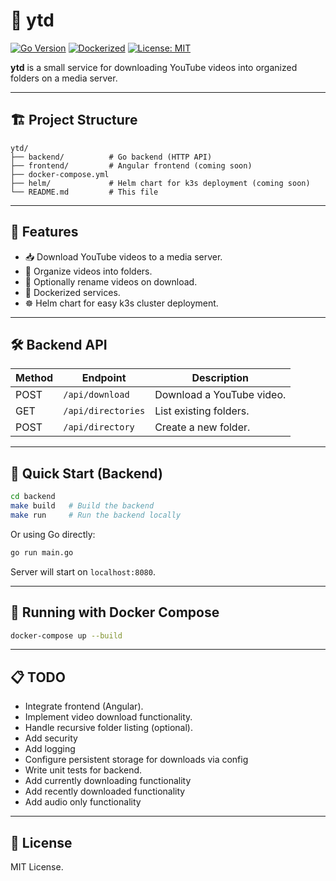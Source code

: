 # 📼 ytd

[![Go Version](https://img.shields.io/badge/go-1.22-blue)](https://golang.org/dl/)
[![Dockerized](https://img.shields.io/badge/docker-ready-blue)](https://www.docker.com/)
[![License: MIT](https://img.shields.io/badge/License-MIT-yellow.svg)](LICENSE)

**ytd** is a small service for downloading YouTube videos into organized folders on a media server.

---

## 🏗 Project Structure

```
ytd/
├── backend/          # Go backend (HTTP API)
├── frontend/         # Angular frontend (coming soon)
├── docker-compose.yml
├── helm/             # Helm chart for k3s deployment (coming soon)
└── README.md         # This file
```

---

## 🚀 Features

- 📥 Download YouTube videos to a media server.
- 📁 Organize videos into folders.
- 📝 Optionally rename videos on download.
- 🐳 Dockerized services.
- ☸️ Helm chart for easy k3s cluster deployment.

---

## 🛠 Backend API

| Method | Endpoint           | Description                  |
|--------|--------------------|------------------------------|
| POST   | `/api/download`     | Download a YouTube video.     |
| GET    | `/api/directories`  | List existing folders.        |
| POST   | `/api/directory`    | Create a new folder.          |

---

## 🎯 Quick Start (Backend)

```bash
cd backend
make build   # Build the backend
make run     # Run the backend locally
```

Or using Go directly:

```bash
go run main.go
```

Server will start on `localhost:8080`.

---

## 🐳 Running with Docker Compose

```bash
docker-compose up --build
```

---

## 📋 TODO

- Integrate frontend (Angular).
- Implement video download functionality.
- Handle recursive folder listing (optional).
- Add security
- Add logging
- Configure persistent storage for downloads via config
- Write unit tests for backend.
- Add currently downloading functionality
- Add recently downloaded functionality
- Add audio only functionality

---

## 📄 License

MIT License.
